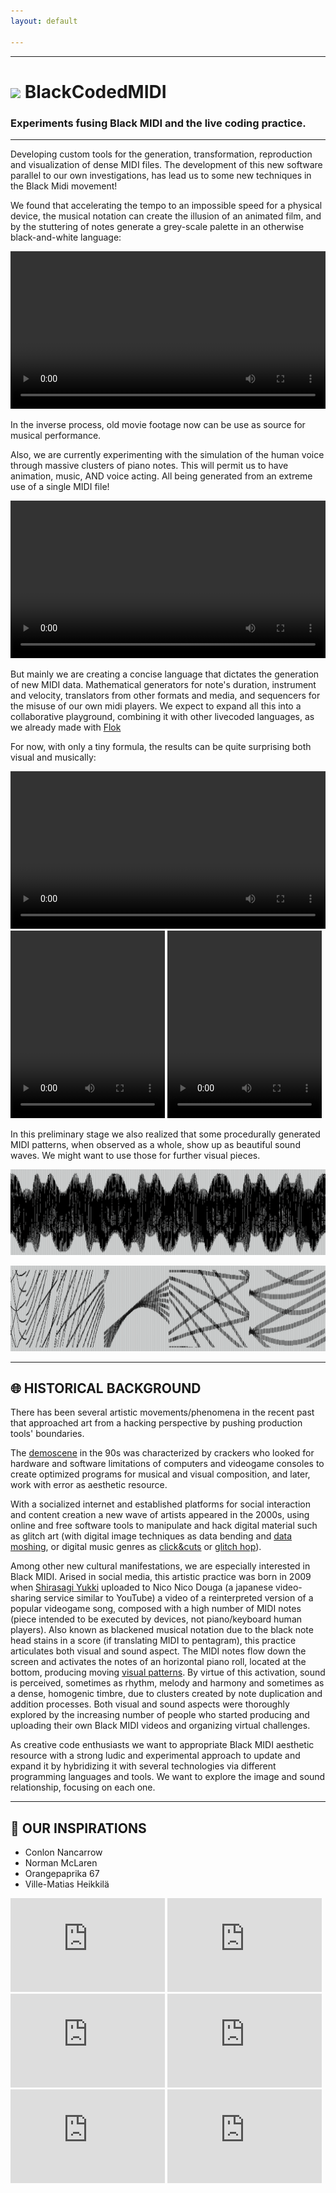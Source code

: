 ```yaml
---
layout: default

---
```

---
<h1><a href="https://github.com/blackcodedmidi/blackcodedmidi"><img src="../images/github-icon.png"></a> BlackCodedMIDI</h1>

### Experiments fusing Black MIDI and the live coding practice.

---

<!-- this was cute, but now creates too much noise at the top -->
<!-- ## 🧪 CURRENT EXPERIMENTS  -->
Developing custom tools for the generation, transformation, reproduction and visualization of dense MIDI files. The development of this new software parallel to our own investigations, has lead us to some new techniques in the Black Midi movement!

We found that accelerating the tempo to an impossible speed for a physical device, the musical notation can create the illusion of an animated film, and by the stuttering of notes generate a grey-scale palette in an otherwise black-and-white language:

<video width="100%" controls>
  <source src="videos/chihuahua.mp4" type="video/mp4">
  <source src="videos/chihuahua.webm" type="video/webm">
</video>


In the inverse process, old movie footage now can be use as source for musical performance.

Also, we are currently experimenting with the simulation of the human voice through massive clusters of piano notes. This will permit us to have animation, music, AND voice acting. All being generated from an extreme use of a single MIDI file!


<video width="100%" controls>
  <source src="videos/boop.mp4" type="video/mp4">
  <source src="videos/boop.webm" type="video/webm">
</video>


But mainly we are creating a concise language that dictates the generation of new MIDI data. Mathematical generators for note's duration, instrument and velocity, translators from other formats and media, and sequencers for the misuse of our own midi players.
We expect to expand all this into a collaborative playground, combining it with other livecoded languages, as we already made with [Flok](https://github.com/munshkr/flok) 

For now, with only a tiny formula, the results can be quite surprising both visual and musically:


<video width="100%" controls>
  <source src="videos/formula-galaxian.mp4" type="video/mp4">
  <source src="videos/formula-galaxian.webm" type="video/webm">
</video>

<video width="49%" height="300" controls>
  <source src="videos/formula-rgb_of_death.mp4" type="video/mp4">
  <source src="videos/formula-rgb_of_death.webm" type="video/webm">
</video>

<video width="49%" height="300" controls>
  <source src="videos/formula-dance.mp4" type="video.mp4">
  <source src="videos/formula-dance.webm" type="video/webm">
</video>

In this preliminary stage we also realized that some procedurally generated MIDI patterns,
when observed as a whole, show up as beautiful sound waves. We might want to use those for further visual
pieces.

![chihuahua graph](/images/graph-chihuahua.png)

![galaxian graph](/images/graph-galaxian.png)

--------------------
## 🌐 HISTORICAL BACKGROUND

There has been several artistic movements/phenomena in the recent past that
approached art from a hacking perspective by pushing production tools'
boundaries.

The [demoscene](https://www.youtube.com/embed/InrGJ7C9B3s?list=PLtP4tSUSpcis2rly5OZVtGGTW7lEXBfgE) in the 90s was characterized by crackers who
looked for hardware and software limitations of computers and videogame
consoles to create optimized programs for musical and visual composition, and
later, work with error as aesthetic resource.

With a socialized internet and established platforms for social interaction and content creation a new wave of artists appeared in the 2000s, using online and free software tools to manipulate and hack digital material such as glitch art (with digital image techniques as data bending and [data moshing](https://www.youtube.com/watch?v=rSmEOk5AiN0), or digital music genres as [click&cuts](https://www.youtube.com/embed/fsx70cHYQis) or [glitch hop](https://www.youtube.com/embed/QMokMQ8Bu7Y)).

Among other new cultural manifestations, we are especially interested in Black
MIDI. Arised in social media, this artistic practice was born in 2009 when
[Shirasagi Yukki](https://www.youtube.com/watch?v=6P9ISmtWUKI) uploaded to Nico Nico Douga (a japanese video-sharing service
similar to YouTube) a video of a reinterpreted version of a popular videogame
song, composed with a high number of MIDI notes (piece intended to be executed
by devices, not piano/keyboard human players). Also known as blackened musical
notation due to the black note head stains in a score (if translating MIDI to
pentagram), this practice articulates both visual and sound aspect. The MIDI
notes flow down the screen and activates the notes of an horizontal piano roll,
located at the bottom, producing moving [visual patterns](https://www.youtube.com/embed/u5G41i0RX4c). By virtue of this
activation, sound is perceived, sometimes as rhythm, melody and harmony and
sometimes as a dense, homogenic timbre, due to clusters created by note
duplication and addition processes. Both visual and sound aspects were
thoroughly explored by the increasing number of people who started producing
and uploading their own Black MIDI videos and organizing virtual challenges.

As creative code enthusiasts we want to appropriate Black MIDI aesthetic
resource with a strong ludic and experimental approach to update and expand it
by hybridizing it with several technologies via different programming languages
and tools. We want to explore the image and sound relationship, focusing on
each one.

-----------------------
## 💚 OUR INSPIRATIONS

- Conlon Nancarrow
- Norman McLaren
- Orangepaprika 67
- Ville-Matias Heikkilä

<iframe width="49%" src="https://www.youtube.com/embed/LFz2lCEkjFk" frameborder="0" allow="accelerometer; autoplay; encrypted-media; gyroscope; picture-in-picture" allowfullscreen></iframe>

<iframe width="49%" src="https://www.youtube.com/embed/mAflS_s_aqo" frameborder="0" allow="accelerometer; autoplay; encrypted-media; gyroscope; picture-in-picture" allowfullscreen></iframe>

<iframe width="49%" src="https://www.youtube.com/embed/muCPjK4nGY4" frameborder="0" allow="accelerometer; autoplay; encrypted-media; gyroscope; picture-in-picture" allowfullscreen></iframe>

<iframe width="49%" src="https://www.youtube.com/embed/aKMrBaXJvMs" frameborder="0" allow="accelerometer; autoplay; encrypted-media; gyroscope; picture-in-picture" allowfullscreen></iframe>

<iframe width="49%" src="https://www.youtube.com/embed/jiJR1ET715M" frameborder="0" allow="accelerometer; autoplay; encrypted-media; gyroscope; picture-in-picture" allowfullscreen></iframe>

<iframe width="49%" src="https://www.youtube.com/embed/KXjvYdttV10" frameborder="0" allow="accelerometer; autoplay; encrypted-media; gyroscope; picture-in-picture" allowfullscreen></iframe>